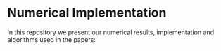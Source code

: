 # Numerical Implementation
In this repository we present our numerical results, implementation and algorithms used in the papers: 
